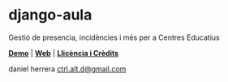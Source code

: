 django-aula
===========

Gestió de presencia, incidències i més per a Centres Educatius

**[Demo](http://djau.ctrlaltd.webfactional.com)**  |  **[Web](http://djau.ctrlaltd.webfactional.com/site-css/demo/)**  |   **[Llicència i Crèdits](https://github.com/ctrl-alt-d/django-aula/blob/master/LICENSE)**

daniel herrera ctrl.alt.d@gmail.com


